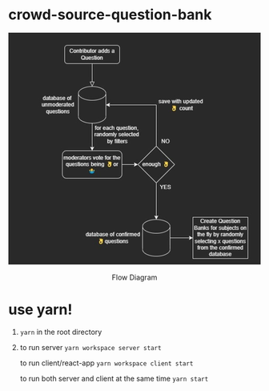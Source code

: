 # crowd-source-question-bank

![Flow Diagram](./flow.jpeg)

<center>Flow Diagram</center>

# use yarn!

1. `yarn` in the root directory

2. to run server
   `yarn workspace server start`

   to run client/react-app
   `yarn workspace client start`

   to run both server and client at the same time
   `yarn start`
